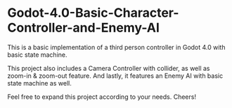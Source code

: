 # Godot-4.0-Basic-Character-Controller-and-Enemy-AI
This is a basic implementation of a third person controller in Godot 4.0 with basic state machine.

 This project also includes a Camera Controller with collider, as well as zoom-in & zoom-out feature.
 And lastly, it features an Enemy AI with basic state machine as well.
 
 Feel free to expand this project according to your needs. Cheers!
